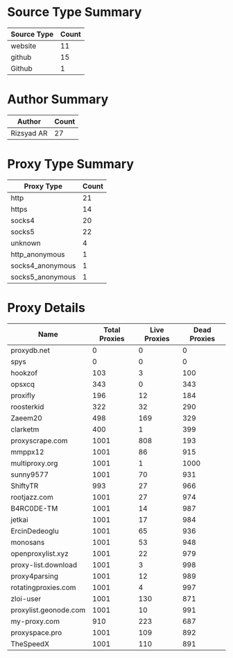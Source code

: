 # Source Type Summary

| Source Type | Count |
|-------------|-------|
| website | 11 |
| github | 15 |
| Github | 1 |


# Author Summary

| Author | Count |
|--------|-------|
| Rizsyad AR | 27 |


# Proxy Type Summary

| Proxy Type | Count |
|------------|-------|
| http | 21 |
| https | 14 |
| socks4 | 20 |
| socks5 | 22 |
| unknown | 4 |
| http_anonymous | 1 |
| socks4_anonymous | 1 |
| socks5_anonymous | 1 |


# Proxy Details

| Name | Total Proxies | Live Proxies | Dead Proxies |
|------|---------------|--------------|---------------|
| proxydb.net | 0 | 0 | 0 |
| spys | 0 | 0 | 0 |
| hookzof | 103 | 3 | 100 |
| opsxcq | 343 | 0 | 343 |
| proxifly | 196 | 12 | 184 |
| roosterkid | 322 | 32 | 290 |
| Zaeem20 | 498 | 169 | 329 |
| clarketm | 400 | 1 | 399 |
| proxyscrape.com | 1001 | 808 | 193 |
| mmppx12 | 1001 | 86 | 915 |
| multiproxy.org | 1001 | 1 | 1000 |
| sunny9577 | 1001 | 70 | 931 |
| ShiftyTR | 993 | 27 | 966 |
| rootjazz.com | 1001 | 27 | 974 |
| B4RC0DE-TM | 1001 | 14 | 987 |
| jetkai | 1001 | 17 | 984 |
| ErcinDedeoglu | 1001 | 65 | 936 |
| monosans | 1001 | 53 | 948 |
| openproxylist.xyz | 1001 | 22 | 979 |
| proxy-list.download | 1001 | 3 | 998 |
| proxy4parsing | 1001 | 12 | 989 |
| rotatingproxies.com | 1001 | 4 | 997 |
| zloi-user | 1001 | 130 | 871 |
| proxylist.geonode.com | 1001 | 10 | 991 |
| my-proxy.com | 910 | 223 | 687 |
| proxyspace.pro | 1001 | 109 | 892 |
| TheSpeedX | 1001 | 110 | 891 |
